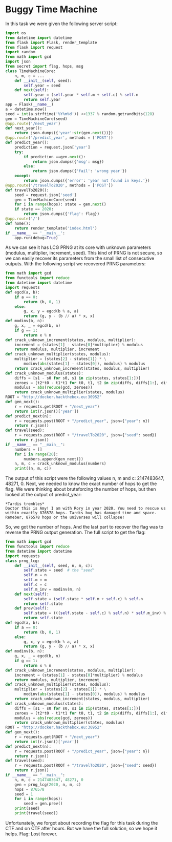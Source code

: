 # Buggy Time Machine

In this task we were given the following server script:

```Python
import os
from datetime import datetime
from flask import Flask, render_template
from flask import request
import random
from math import gcd
import json
from secret import flag, hops, msg
class TimeMachineCore:
    n, m, c = ...
    def __init__(self, seed):
        self.year = seed 
    def next(self):
        self.year = (self.year * self.m + self.c) % self.n
        return self.year
app = Flask(__name__)
a = datetime.now()
seed = int(a.strftime('%Y%m%d')) <<1337 % random.getrandbits(128)
gen = TimeMachineCore(seed)
@app.route('/next_year')
def next_year():
    return json.dumps({'year':str(gen.next())})
@app.route('/predict_year', methods = ['POST'])
def predict_year():
    prediction = request.json['year']
    try:
        if prediction ==gen.next():
            return json.dumps({'msg': msg})
        else:
            return json.dumps({'fail': 'wrong year'})
    except:
        return json.dumps({'error': 'year not found in keys.'})
@app.route('/travelTo2020', methods = ['POST'])
def travelTo2020():
    seed = request.json['seed']
    gen = TimeMachineCore(seed)
    for i in range(hops): state = gen.next()
    if state == 2020:
        return json.dumps({'flag': flag})
@app.route('/')
def home():
    return render_template('index.html')
if __name__ == '__main__':
    app.run(debug=True)
```

As we can see it has LCG PRNG at its core with unknown parameters (modulus, multiplier, increment, seed). This kind of PRNG is not secure, so we can easily recover its parameters from the small list of consecutive outputs.
With the following script we recovered PRNG parameters:

```Python
from math import gcd
from functools import reduce
from datetime import datetime
import requests
def egcd(a, b):
    if a == 0:
        return (b, 0, 1)
    else:
        g, x, y = egcd(b % a, a)
        return (g, y - (b // a) * x, x)
def modinv(b, n):
    g, x, _ = egcd(b, n)
    if g == 1:
        return x % n
def crack_unknown_increment(states, modulus, multiplier):
    increment = (states[1] - states[0]*multiplier) % modulus
    return modulus, multiplier, increment
def crack_unknown_multiplier(states, modulus):
    multiplier = (states[2] - states[1]) * \
        modinv(abs(states[1] - states[0]), modulus) % modulus
    return crack_unknown_increment(states, modulus, multiplier)
def crack_unknown_modulus(states):
    diffs = [s1 - s0 for s0, s1 in zip(states, states[1:])]
    zeroes = [t2*t0 - t1*t1 for t0, t1, t2 in zip(diffs, diffs[1:], diffs[2:])]
    modulus = abs(reduce(gcd, zeroes))
    return crack_unknown_multiplier(states, modulus)
ROOT = "http://docker.hackthebox.eu:30952"
def gen_next():
    r = requests.get(ROOT + "/next_year")
    return int(r.json()['year'])
def predict_next(n):
    r = requests.post(ROOT + "/predict_year", json={"year": n})
    return r.json()
def travel(seed):
    r = requests.post(ROOT + "/travelTo2020", json={"seed": seed})
    return r.json()
if __name__ == "__main__":
    numbers = []
    for i in range(20):
        numbers.append(gen_next())
    n, m, c = crack_unknown_modulus(numbers)
    print((n, m, c))
```

The output of this script were the following values n, m and c: 2147483647, 48271, 0.
Next, we needed to know the exact number of hops to get the flag. We were thinking about bruteforcing the number of hops, but then looked at the output of predict_year:

```
*Tardis trembles*
Doctor this is Amy! I am with Rory in year 2020. You need to rescue us within exactly 876578 hops. Tardis bug has damaged time and space.
Remeber, 876578 hops or the universes will collapse!
```

So, we got the number of hops. And the last part to recover the flag was to reverse the PRNG output generation. 
The full script to get the flag:

```Python
from math import gcd
from functools import reduce
from datetime import datetime
import requests
class prng_lcg:
    def __init__(self, seed, n, m, c):
        self.state = seed  # the "seed"
        self.n = n
        self.m = m
        self.c = c
        self.m_inv = modinv(m, n)
    def next(self):
        self.state = (self.state * self.m + self.c) % self.n
        return self.state
    def prev(self):
        self.state = (((self.state - self.c) % self.n) * self.m_inv) % self.n
        return self.state
def egcd(a, b):
    if a == 0:
        return (b, 0, 1)
    else:
        g, x, y = egcd(b % a, a)
        return (g, y - (b // a) * x, x)
def modinv(b, n):
    g, x, _ = egcd(b, n)
    if g == 1:
        return x % n
def crack_unknown_increment(states, modulus, multiplier):
    increment = (states[1] - states[0]*multiplier) % modulus
    return modulus, multiplier, increment
def crack_unknown_multiplier(states, modulus):
    multiplier = (states[2] - states[1]) * \
        modinv(abs(states[1] - states[0]), modulus) % modulus
    return crack_unknown_increment(states, modulus, multiplier)
def crack_unknown_modulus(states):
    diffs = [s1 - s0 for s0, s1 in zip(states, states[1:])]
    zeroes = [t2*t0 - t1*t1 for t0, t1, t2 in zip(diffs, diffs[1:], diffs[2:])]
    modulus = abs(reduce(gcd, zeroes))
    return crack_unknown_multiplier(states, modulus)
ROOT = "http://docker.hackthebox.eu:30952"
def gen_next():
    r = requests.get(ROOT + "/next_year")
    return int(r.json()['year'])
def predict_next(n):
    r = requests.post(ROOT + "/predict_year", json={"year": n})
    return r.json()
def travel(seed):
    r = requests.post(ROOT + "/travelTo2020", json={"seed": seed})
    return r.json()
if __name__ == "__main__":
    n, m, c = 2147483647, 48271, 0
    gen = prng_lcg(2020, n, m, c)
    hops = 876578
    seed = 1
    for i in range(hops):
        seed = gen.prev()
    print(seed)
    print(travel(seed))
```

Unfortunately, we forgot about recording the flag for this task during the CTF and on CTF after hours. But we have the full solution, so we hope it helps.
Flag: Lost forever.


